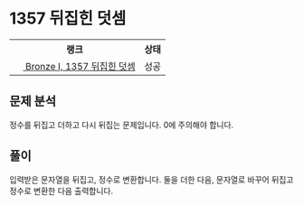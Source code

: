 # 1357 뒤집힌 덧셈



<table>
  <tr>
    <th>랭크</th>
    <th>상태</th>
  </tr>
  <tr>
    <td>
      <a href="http://noj.am/1357">
        <img src="https://static.solved.ac/tier_small/5.svg" height="16px"/>
        Bronze I, 1357 뒤집힌 덧셈
      </a>
    </td>
    <td>
      성공
    </td>
  </tr>
</table>



## 문제 분석

정수를 뒤집고 더하고 다시 뒤집는 문제입니다. 0에 주의해야 합니다.

## 풀이

입력받은 문자열을 뒤집고, 정수로 변환합니다.
둘을 더한 다음, 문자열로 바꾸어 뒤집고 정수로 변환한 다음 출력합니다.
